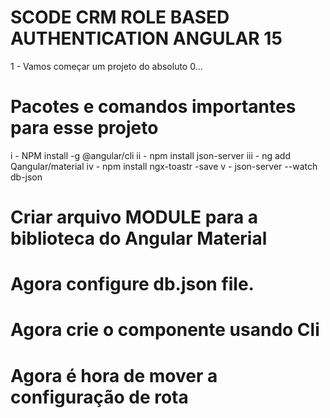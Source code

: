 # SCODE CRM ROLE BASED AUTHENTICATION ANGULAR 15

1 - Vamos começar um projeto do absoluto 0...
# Pacotes e comandos importantes para esse projeto 
  i - NPM install -g @angular/cli
  ii - npm install json-server
  iii - ng add Qangular/material
  iv - npm install ngx-toastr -save
  v - json-server --watch db-json

# Criar arquivo MODULE para a biblioteca do Angular Material
# Agora configure db.json file.
# Agora crie o componente usando Cli
# Agora é hora de mover a configuração de rota
